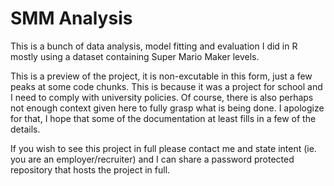 # SMM Analysis

This is a bunch of data analysis, model fitting and evaluation I did in R mostly using a dataset containing Super Mario Maker levels.

This is a preview of the project, it is non-excutable in this form, just a few peaks at some code chunks. This is because it was a project for school and I need to comply with university policies. Of course, there is also perhaps not enough context given here to fully grasp what is being done. I apologize for that, I hope that some of the documentation at least fills in a few of the details.

If you wish to see this project in full please contact me and state intent (ie. you are an employer/recruiter) and I can share a password protected repository that hosts the project in full.
